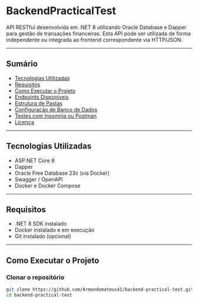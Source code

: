 # BackendPracticalTest

API RESTful desenvolvida em .NET 8 utilizando Oracle Database e Dapper para gestão de transações financeiras. Esta API pode ser utilizada de forma independente ou integrada ao frontend correspondente via HTTP/JSON.

---

## Sumário

- [Tecnologias Utilizadas](#tecnologias-utilizadas)
- [Requisitos](#requisitos)
- [Como Executar o Projeto](#como-executar-o-projeto)
- [Endpoints Disponíveis](#endpoints-disponíveis)
- [Estrutura de Pastas](#estrutura-de-pastas)
- [Configuração de Banco de Dados](#configuração-de-banco-de-dados)
- [Testes com Insomnia ou Postman](#testes-com-insomnia-ou-postman)
- [Licença](#licença)

---

## Tecnologias Utilizadas

- ASP.NET Core 8  
- Dapper  
- Oracle Free Database 23c (via Docker)  
- Swagger / OpenAPI  
- Docker e Docker Compose

---

## Requisitos

- .NET 8 SDK instalado  
- Docker instalado e em execução  
- Git instalado (opcional)

---

## Como Executar o Projeto

### Clonar o repositório

```bash
git clone https://github.com/Armandomateus41/backend-practical-test.git
cd backend-practical-test
